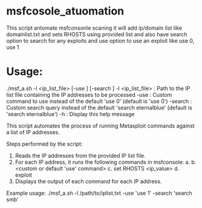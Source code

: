 # msfcosole_atuomation
This script antomate msfconsonle scaning it will add ip/domain list like domainlist.txt and sets RHOSTS using provided list and also have search option to search for any exploits and use option to use an exploit like use 0, use 1


# Usage:
./msf_a.sh -l <ip_list_file> [-use <value>] [-search <value>]
  -l <ip_list_file>  : Path to the IP list file containing the IP addresses to be processed
  -use <value>       : Custom command to use instead of the default 'use 0' (default is 'use 0')
  -search <value>    : Custom search query instead of the default 'search eternalblue' (default is 'search eternalblue')
  -h                 : Display this help message

This script automates the process of running Metasploit commands against a list of IP addresses.

Steps performed by the script:
1. Reads the IP addresses from the provided IP list file.
2. For each IP address, it runs the following commands in msfconsole:
   a. <custom or default search query>
   b. <custom or default 'use' command>
   c. set RHOSTS <ip_value>
   d. exploit
3. Displays the output of each command for each IP address.

Example usage:
./msf_a.sh -l /path/to/iplist.txt -use 'use 1' -search 'search smb'
                                                                      

